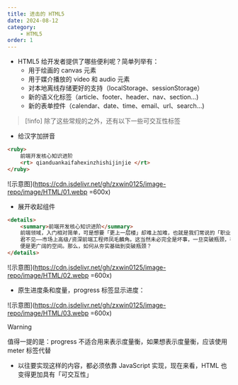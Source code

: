 ```yaml
---
title: 进击的 HTML5
date: 2024-08-12
category:
	- HTML5
order: 1
---
```


- HTML5 给开发者提供了哪些便利呢？简单列举有：
  - 用于绘画的 canvas 元素
  - 用于媒介播放的 video 和 audio 元素
  - 对本地离线存储更好的支持（localStorage、sessionStorage）
  - 新的语义化标签（article、footer、header、nav、section…)
  - 新的表单控件（calendar、date、time、email、url、search…)
> [!info]
> 除了这些常规的之外，还有以下一些可交互性标签

- 给汉字加拼音

```html
<ruby>
	前端开发核心知识进阶
	<rt> qianduankaifahexinzhishijinjie </rt>
</ruby>
```

![示意图](https://cdn.jsdelivr.net/gh/zxwin0125/image-repo/image/HTML/01.webp =600x)

- 展开收起组件

```html
<details>
	<summary>前端开发核心知识进阶</summary>
	前端领域，入门相对简单，可是想要「更上一层楼」却难上加难，也就是我们常说的「职业天花板较低」，
	君不见——市场上高级/资深前端工程师凤毛麟角。这当然未必完全是坏事，一旦突破瓶颈，在技能上脱颖而出，
	便是更广阔的空间。那么，如何从夯实基础到突破瓶颈？
</details>
```

![示意图](https://cdn.jsdelivr.net/gh/zxwin0125/image-repo/image/HTML/02.webp =600x)

- 原生进度条和度量，progress 标签显示进度：

![示意图](https://cdn.jsdelivr.net/gh/zxwin0125/image-repo/image/HTML/03.webp =600x)

> [!warning]
> 值得一提的是：progress 不适合用来表示度量衡，如果想表示度量衡，应该使用 meter 标签代替

- 以往要实现这样的内容，都必须依靠 JavaScript 实现，现在来看，HTML 也变得更加具有「可交互性」
